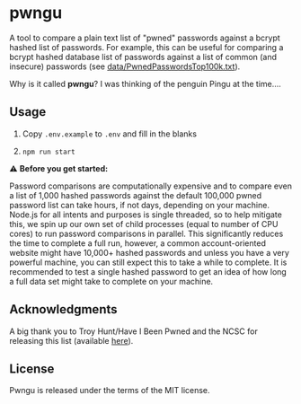 # pwngu

A tool to compare a plain text list of "pwned" passwords against a bcrypt hashed list of passwords.
For example, this can be useful for comparing a bcrypt hashed database list of passwords against a
list of common (and insecure) passwords (see
[data/PwnedPasswordsTop100k.txt](data/PwnedPasswordsTop100k.txt)). 

Why is it called **pwngu**? I was thinking of the penguin Pingu at the time....

## Usage

1. Copy `.env.example` to `.env` and fill in the blanks

2. `npm run start` 

⚠️ **Before you get started:**

Password comparisons are computationally expensive and to compare even a list of 1,000 hashed
passwords against the default 100,000 pwned password list can take hours, if not days, depending on
your machine. Node.js for all intents and purposes is single threaded, so to help mitigate this, we
spin up our own set of child processes (equal to number of CPU cores) to run password comparisons
in parallel. This significantly reduces the time to complete a full run, however, a common
account-oriented website might have 10,000+ hashed passwords and unless you have a very powerful
machine, you can still expect this to take a while to complete. It is recommended to test a single
hashed password to get an idea of how long a full data set might take to complete on your machine.

## Acknowledgments

A big thank you to Troy Hunt/Have I Been Pwned and the NCSC for releasing this list (available
[here](https://www.ncsc.gov.uk/static-assets/documents/PwnedPasswordsTop100k.txt)).

## License

Pwngu is released under the terms of the MIT license.
